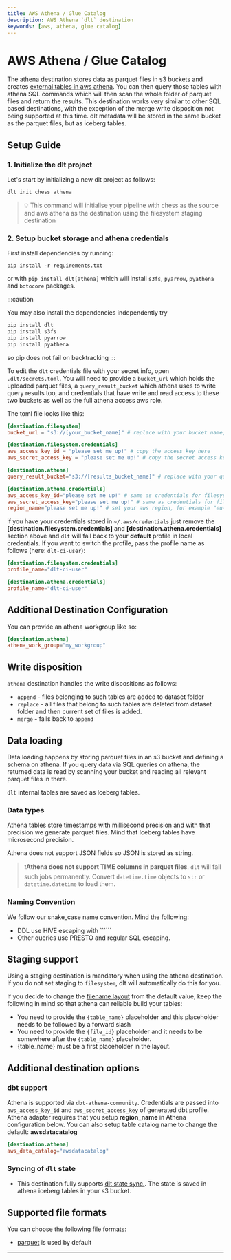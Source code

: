 ```yaml
---
title: AWS Athena / Glue Catalog
description: AWS Athena `dlt` destination
keywords: [aws, athena, glue catalog]
---
```


# AWS Athena / Glue Catalog

The athena destination stores data as parquet files in s3 buckets and creates [external tables in aws athena](https://docs.aws.amazon.com/athena/latest/ug/creating-tables.html). You can then query those tables with athena SQL commands which will then scan the whole folder of parquet files and return the results. This destination works very similar to other SQL based destinations, with the exception of the merge write disposition not being supported at this time. dlt metadata will be stored in the same bucket as the parquet files, but as iceberg tables.

## Setup Guide
### 1. Initialize the dlt project

Let's start by initializing a new dlt project as follows:
   ```bash
   dlt init chess athena
   ```
   > 💡 This command will initialise your pipeline with chess as the source and aws athena as the destination using the filesystem staging destination


### 2. Setup bucket storage and athena credentials

First install dependencies by running:
```
pip install -r requirements.txt
```
or with `pip install dlt[athena]` which will install `s3fs`, `pyarrow`, `pyathena` and `botocore` packages.

:::caution

You may also install the dependencies independently
try
```sh
pip install dlt
pip install s3fs
pip install pyarrow
pip install pyathena
```
so pip does not fail on backtracking
:::

To edit the `dlt` credentials file with your secret info, open `.dlt/secrets.toml`. You will need to provide a `bucket_url` which holds the uploaded parquet files, a `query_result_bucket` which athena uses to write query results too, and credentials that have write and read access to these two buckets as well as the full athena access aws role.

The toml file looks like this:

```toml
[destination.filesystem]
bucket_url = "s3://[your_bucket_name]" # replace with your bucket name,

[destination.filesystem.credentials]
aws_access_key_id = "please set me up!" # copy the access key here
aws_secret_access_key = "please set me up!" # copy the secret access key here

[destination.athena]
query_result_bucket="s3://[results_bucket_name]" # replace with your query results bucket name

[destination.athena.credentials]
aws_access_key_id="please set me up!" # same as credentials for filesystem
aws_secret_access_key="please set me up!" # same as credentials for filesystem
region_name="please set me up!" # set your aws region, for example "eu-central-1" for frankfurt
```

if you have your credentials stored in `~/.aws/credentials` just remove the **[destination.filesystem.credentials]** and **[destination.athena.credentials]** section above and `dlt` will fall back to your **default** profile in local credentials. If you want to switch the  profile, pass the profile name as follows (here: `dlt-ci-user`):
```toml
[destination.filesystem.credentials]
profile_name="dlt-ci-user"

[destination.athena.credentials]
profile_name="dlt-ci-user"
```

## Additional Destination Configuration

You can provide an athena workgroup like so:
```toml
[destination.athena]
athena_work_group="my_workgroup"
```

## Write disposition

`athena` destination handles the write dispositions as follows:
- `append` - files belonging to such tables are added to dataset folder
- `replace` - all files that belong to such tables are deleted from dataset folder and then current set of files is added.
- `merge` - falls back to `append`

## Data loading

Data loading happens by storing parquet files in an s3 bucket and defining a schema on athena. If you query data via SQL queries on athena, the returned data is read by
scanning your bucket and reading all relevant parquet files in there.

`dlt` internal tables are saved as Iceberg tables.

### Data types
Athena tables store timestamps with millisecond precision and with that precision we generate parquet files. Mind that Iceberg tables have microsecond precision.

Athena does not support JSON fields so JSON is stored as string.

> ❗**Athena does not support TIME columns in parquet files**. `dlt` will fail such jobs permanently. Convert `datetime.time` objects to `str` or `datetime.datetime` to load them.

### Naming Convention
We follow our snake_case name convention. Mind the following:
* DDL use HIVE escaping with ``````
* Other queries use PRESTO and regular SQL escaping.

## Staging support

Using a staging destination is mandatory when using the athena destination. If you do not set staging to `filesystem`, dlt will automatically do this for you.

If you decide to change the [filename layout](./filesystem#data-loading) from the default value, keep the following in mind so that athena can reliable build your tables:
 - You need to provide the `{table_name}` placeholder and this placeholder needs to be followed by a forward slash
 - You need to provide the `{file_id}` placeholder and it needs to be somewhere after the `{table_name}` placeholder.
 - {table_name} must be a first placeholder in the layout.


## Additional destination options


### dbt support

Athena is supported via `dbt-athena-community`. Credentials are passed into `aws_access_key_id` and `aws_secret_access_key` of generated dbt profile.
Athena adapter requires that you setup **region_name** in Athena configuration below. You can also setup table catalog name to change the default: **awsdatacatalog**
```toml
[destination.athena]
aws_data_catalog="awsdatacatalog"
```

### Syncing of `dlt` state
- This destination fully supports [dlt state sync.](../../general-usage/state#syncing-state-with-destination). The state is saved in athena iceberg tables in your s3 bucket.


## Supported file formats
You can choose the following file formats:
* [parquet](../file-formats/parquet.md) is used by default

------
